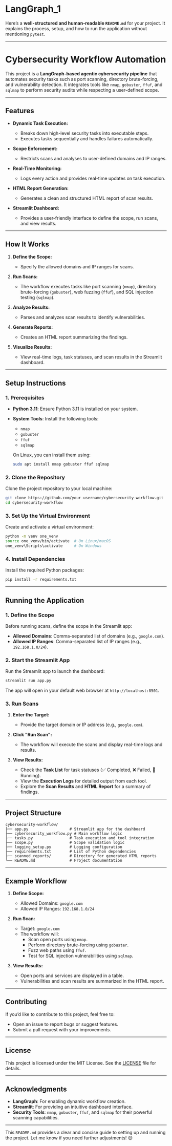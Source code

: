 # LangGraph_1
Here’s a **well-structured and human-readable `README.md`** for your project. It explains the process, setup, and how to run the application without mentioning `pytest`.

---

# **Cybersecurity Workflow Automation**

This project is a **LangGraph-based agentic cybersecurity pipeline** that automates security tasks such as port scanning, directory brute-forcing, and vulnerability detection. It integrates tools like `nmap`, `gobuster`, `ffuf`, and `sqlmap` to perform security audits while respecting a user-defined scope.

---

## **Features**

- **Dynamic Task Execution:**
  - Breaks down high-level security tasks into executable steps.
  - Executes tasks sequentially and handles failures automatically.

- **Scope Enforcement:**
  - Restricts scans and analyses to user-defined domains and IP ranges.

- **Real-Time Monitoring:**
  - Logs every action and provides real-time updates on task execution.

- **HTML Report Generation:**
  - Generates a clean and structured HTML report of scan results.

- **Streamlit Dashboard:**
  - Provides a user-friendly interface to define the scope, run scans, and view results.

---

## **How It Works**

1. **Define the Scope:**
   - Specify the allowed domains and IP ranges for scans.

2. **Run Scans:**
   - The workflow executes tasks like port scanning (`nmap`), directory brute-forcing (`gobuster`), web fuzzing (`ffuf`), and SQL injection testing (`sqlmap`).

3. **Analyze Results:**
   - Parses and analyzes scan results to identify vulnerabilities.

4. **Generate Reports:**
   - Creates an HTML report summarizing the findings.

5. **Visualize Results:**
   - View real-time logs, task statuses, and scan results in the Streamlit dashboard.

---

## **Setup Instructions**

### **1. Prerequisites**

- **Python 3.11**: Ensure Python 3.11 is installed on your system.
- **System Tools**: Install the following tools:
  - `nmap`
  - `gobuster`
  - `ffuf`
  - `sqlmap`

  On Linux, you can install them using:
  ```bash
  sudo apt install nmap gobuster ffuf sqlmap
  ```

### **2. Clone the Repository**

Clone the project repository to your local machine:
```bash
git clone https://github.com/your-username/cybersecurity-workflow.git
cd cybersecurity-workflow
```

### **3. Set Up the Virtual Environment**

Create and activate a virtual environment:
```bash
python -m venv one_venv
source one_venv/bin/activate  # On Linux/macOS
one_venv\Scripts\activate     # On Windows
```

### **4. Install Dependencies**

Install the required Python packages:
```bash
pip install -r requirements.txt
```

---

## **Running the Application**

### **1. Define the Scope**

Before running scans, define the scope in the Streamlit app:
- **Allowed Domains**: Comma-separated list of domains (e.g., `google.com`).
- **Allowed IP Ranges**: Comma-separated list of IP ranges (e.g., `192.168.1.0/24`).

### **2. Start the Streamlit App**

Run the Streamlit app to launch the dashboard:
```bash
streamlit run app.py
```

The app will open in your default web browser at `http://localhost:8501`.

### **3. Run Scans**

1. **Enter the Target:**
   - Provide the target domain or IP address (e.g., `google.com`).

2. **Click "Run Scan":**
   - The workflow will execute the scans and display real-time logs and results.

3. **View Results:**
   - Check the **Task List** for task statuses (✅ Completed, ❌ Failed, 🔄 Running).
   - View the **Execution Logs** for detailed output from each tool.
   - Explore the **Scan Results** and **HTML Report** for a summary of findings.

---

## **Project Structure**

```
cybersecurity-workflow/
├── app.py                  # Streamlit app for the dashboard
├── cybersecurity_workflow.py # Main workflow logic
├── tasks.py                # Task execution and tool integration
├── scope.py                # Scope validation logic
├── logging_setup.py        # Logging configuration
├── requirements.txt        # List of Python dependencies
├── scanned_reports/        # Directory for generated HTML reports
└── README.md               # Project documentation
```

---

## **Example Workflow**

1. **Define Scope:**
   - Allowed Domains: `google.com`
   - Allowed IP Ranges: `192.168.1.0/24`

2. **Run Scan:**
   - Target: `google.com`
   - The workflow will:
     - Scan open ports using `nmap`.
     - Perform directory brute-forcing using `gobuster`.
     - Fuzz web paths using `ffuf`.
     - Test for SQL injection vulnerabilities using `sqlmap`.

3. **View Results:**
   - Open ports and services are displayed in a table.
   - Vulnerabilities and scan results are summarized in the HTML report.

---

## **Contributing**

If you’d like to contribute to this project, feel free to:
- Open an issue to report bugs or suggest features.
- Submit a pull request with your improvements.

---

## **License**

This project is licensed under the MIT License. See the [LICENSE](LICENSE) file for details.

---

## **Acknowledgments**

- **LangGraph**: For enabling dynamic workflow creation.
- **Streamlit**: For providing an intuitive dashboard interface.
- **Security Tools**: `nmap`, `gobuster`, `ffuf`, and `sqlmap` for their powerful scanning capabilities.

---

This `README.md` provides a clear and concise guide to setting up and running the project. Let me know if you need further adjustments! 😊
